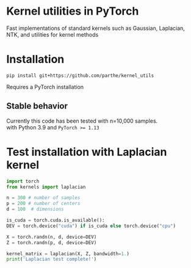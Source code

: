 # Kernel utilities in PyTorch
Fast implementations of standard kernels such as Gaussian, Laplacian, NTK, and utilities for kernel methods

# Installation
```
pip install git+https://github.com/parthe/kernel_utils
```
Requires a PyTorch installation

## Stable behavior
Currently this code has been tested with n=10,000 samples.\
with Python 3.9 and `PyTorch >= 1.13`

# Test installation with Laplacian kernel
```python
import torch
from kernels import laplacian

n = 300 # number of samples
p = 200 # number of centers
d = 100  # dimensions

is_cuda = torch.cuda.is_available():
DEV = torch.device("cuda") if is_cuda else torch.device("cpu")    

X = torch.randn(n, d, device=DEV)
Z = torch.randn(p, d, device=DEV)

kernel_matrix = laplacian(X, Z, bandwidth=1.)
print('Laplacian test complete!')
```
